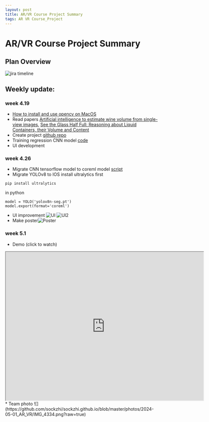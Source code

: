 ```yaml
---
layout: post
title: AR/VR Course Project Summary
tags: AR VR Course_Project
---
```

# AR/VR Course Project Summary
## Plan Overview
![jira timeline](https://github.com/sockzhi/sockzhi.github.io/blob/master/photos/2024-05-01_AR_VR/ar_mixology_assistant_2024-05-01_05.22pm.png?raw=true)
## Weekly update:

### week 4.19
* [How to install and use opencv on MacOS](https://blog.binaryzhi.com/2024/03/30/install-opencv-xcode15.html)
* Read papers [Artificial intelligence to estimate wine volume from single-view images](https://www.sciencedirect.com/science/article/pii/S240584402201845X), 
[See the Glass Half Full: Reasoning about Liquid Containers, their Volume and Content](https://arxiv.org/abs/1701.02718)
* Create project [github repo](https://github.com/mihane-ichinose/mixartest/tree/UIkit)
* Training regression CNN model  [code](https://github.com/sockzhi/vol_measure)
* UI development

### week 4.26
* Migrate CNN tensorflow model to coreml model [script](https://github.com/mihane-ichinose/mixartest/blob/UIkit/covert_h52mlmodel.py)
* Migrate YOLOv8 to IOS
  install ultralytics first 
```
pip install ultralytics
```
in python 
```
model = YOLO('yolov8n-seg.pt')
model.export(format='coreml')
```
* UI improvement
![UI](https://github.com/sockzhi/sockzhi.github.io/blob/master/photos/2024-05-01_AR_VR/Screenshot%202024-05-01%20191435.png?raw=true)
![UI2](https://github.com/sockzhi/sockzhi.github.io/blob/master/photos/2024-05-01_AR_VR/Screenshot%202024-05-01%20191503.png?raw=true)
* Make poster![Poster](https://github.com/sockzhi/sockzhi.github.io/blob/master/photos/2024-05-01_AR_VR/Screenshot%202024-05-01%20183728.png?raw=true)

### week 5.1
* Demo (click  to watch)
<iframe src="https://drive.google.com/file/d/1dRy9bVnc1ig6a-yuf18wF0cqOUIq4946/preview" width="640" height="480" allow="autoplay"></iframe>
* Team photo
![](https://github.com/sockzhi/sockzhi.github.io/blob/master/photos/2024-05-01_AR_VR/IMG_4334.png?raw=true)